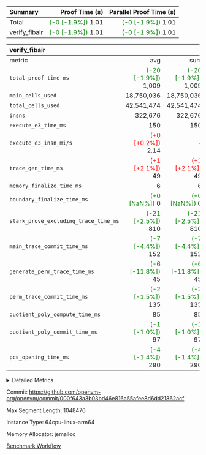 | Summary | Proof Time (s) | Parallel Proof Time (s) |
|:---|---:|---:|
| Total | <span style='color: green'>(-0 [-1.9%])</span> 1.01 | <span style='color: green'>(-0 [-1.9%])</span> 1.01 |
| verify_fibair | <span style='color: green'>(-0 [-1.9%])</span> 1.01 | <span style='color: green'>(-0 [-1.9%])</span> 1.01 |


| verify_fibair |||||
|:---|---:|---:|---:|---:|
|metric|avg|sum|max|min|
| `total_proof_time_ms ` | <span style='color: green'>(-20 [-1.9%])</span> 1,009 | <span style='color: green'>(-20 [-1.9%])</span> 1,009 | <span style='color: green'>(-20 [-1.9%])</span> 1,009 | <span style='color: green'>(-20 [-1.9%])</span> 1,009 |
| `main_cells_used     ` |  18,750,036 |  18,750,036 |  18,750,036 |  18,750,036 |
| `total_cells_used    ` |  42,541,474 |  42,541,474 |  42,541,474 |  42,541,474 |
| `insns               ` |  322,676 |  322,676 |  322,676 |  322,676 |
| `execute_e3_time_ms  ` |  150 |  150 |  150 |  150 |
| `execute_e3_insn_mi/s` | <span style='color: red'>(+0 [+0.2%])</span> 2.14 | -          | <span style='color: red'>(+0 [+0.2%])</span> 2.14 | <span style='color: red'>(+0 [+0.2%])</span> 2.14 |
| `trace_gen_time_ms   ` | <span style='color: red'>(+1 [+2.1%])</span> 49 | <span style='color: red'>(+1 [+2.1%])</span> 49 | <span style='color: red'>(+1 [+2.1%])</span> 49 | <span style='color: red'>(+1 [+2.1%])</span> 49 |
| `memory_finalize_time_ms` |  6 |  6 |  6 |  6 |
| `boundary_finalize_time_ms` | <span style='color: green'>(+0 [NaN%])</span> 0 | <span style='color: green'>(+0 [NaN%])</span> 0 | <span style='color: green'>(+0 [NaN%])</span> 0 | <span style='color: green'>(+0 [NaN%])</span> 0 |
| `stark_prove_excluding_trace_time_ms` | <span style='color: green'>(-21 [-2.5%])</span> 810 | <span style='color: green'>(-21 [-2.5%])</span> 810 | <span style='color: green'>(-21 [-2.5%])</span> 810 | <span style='color: green'>(-21 [-2.5%])</span> 810 |
| `main_trace_commit_time_ms` | <span style='color: green'>(-7 [-4.4%])</span> 152 | <span style='color: green'>(-7 [-4.4%])</span> 152 | <span style='color: green'>(-7 [-4.4%])</span> 152 | <span style='color: green'>(-7 [-4.4%])</span> 152 |
| `generate_perm_trace_time_ms` | <span style='color: green'>(-6 [-11.8%])</span> 45 | <span style='color: green'>(-6 [-11.8%])</span> 45 | <span style='color: green'>(-6 [-11.8%])</span> 45 | <span style='color: green'>(-6 [-11.8%])</span> 45 |
| `perm_trace_commit_time_ms` | <span style='color: green'>(-2 [-1.5%])</span> 135 | <span style='color: green'>(-2 [-1.5%])</span> 135 | <span style='color: green'>(-2 [-1.5%])</span> 135 | <span style='color: green'>(-2 [-1.5%])</span> 135 |
| `quotient_poly_compute_time_ms` |  85 |  85 |  85 |  85 |
| `quotient_poly_commit_time_ms` | <span style='color: green'>(-1 [-1.0%])</span> 97 | <span style='color: green'>(-1 [-1.0%])</span> 97 | <span style='color: green'>(-1 [-1.0%])</span> 97 | <span style='color: green'>(-1 [-1.0%])</span> 97 |
| `pcs_opening_time_ms ` | <span style='color: green'>(-4 [-1.4%])</span> 290 | <span style='color: green'>(-4 [-1.4%])</span> 290 | <span style='color: green'>(-4 [-1.4%])</span> 290 | <span style='color: green'>(-4 [-1.4%])</span> 290 |



<details>
<summary>Detailed Metrics</summary>

|  | verify_program_compile_ms | total_cells | stark_prove_excluding_trace_time_ms | quotient_poly_compute_time_ms | quotient_poly_commit_time_ms | perm_trace_commit_time_ms | pcs_opening_time_ms | main_trace_commit_time_ms | app proof_time_ms |
| --- | --- | --- | --- | --- | --- | --- | --- | --- |
|  | 7 | 65,536 | 35 | 1 | 6 | 0 | 20 | 7 | 2,071 | 

| air_name | rows | quotient_deg | main_cols | interactions | constraints | cells |
| --- | --- | --- | --- | --- | --- | --- |
| AccessAdapterAir<2> |  | 2 |  | 5 | 12 |  | 
| AccessAdapterAir<4> |  | 2 |  | 5 | 12 |  | 
| AccessAdapterAir<8> |  | 2 |  | 5 | 12 |  | 
| FibonacciAir | 32,768 | 1 | 2 |  | 5 | 65,536 | 
| FriReducedOpeningAir |  | 2 |  | 39 | 71 |  | 
| JalRangeCheckAir |  | 2 |  | 9 | 14 |  | 
| NativePoseidon2Air<BabyBearParameters>, 1> |  | 2 |  | 136 | 572 |  | 
| PhantomAir |  | 2 |  | 3 | 5 |  | 
| ProgramAir |  | 1 |  | 1 | 4 |  | 
| VariableRangeCheckerAir |  | 1 |  | 1 | 4 |  | 
| VmAirWrapper<AluNativeAdapterAir, FieldArithmeticCoreAir> |  | 2 |  | 15 | 27 |  | 
| VmAirWrapper<BranchNativeAdapterAir, BranchEqualCoreAir<1> |  | 2 |  | 11 | 25 |  | 
| VmAirWrapper<NativeAdapterAir<2, 0>, PublicValuesCoreAir> |  | 2 |  | 11 | 29 |  | 
| VmAirWrapper<NativeLoadStoreAdapterAir<1>, NativeLoadStoreCoreAir<1> |  | 2 |  | 15 | 20 |  | 
| VmAirWrapper<NativeLoadStoreAdapterAir<4>, NativeLoadStoreCoreAir<4> |  | 2 |  | 15 | 20 |  | 
| VmAirWrapper<NativeVectorizedAdapterAir<4>, FieldExtensionCoreAir> |  | 2 |  | 15 | 27 |  | 
| VmConnectorAir |  | 2 |  | 5 | 11 |  | 
| VolatileBoundaryAir |  | 2 |  | 7 | 19 |  | 

| group | trace_gen_time_ms | total_proof_time_ms | total_cells_used | total_cells | system_trace_gen_time_ms | stark_prove_excluding_trace_time_ms | single_trace_gen_time_ms | quotient_poly_compute_time_ms | quotient_poly_commit_time_ms | perm_trace_commit_time_ms | pcs_opening_time_ms | memory_finalize_time_ms | main_trace_commit_time_ms | main_cells_used | insns | generate_perm_trace_time_ms | fri.log_blowup | execute_e3_time_ms | execute_e3_insn_mi/s | boundary_finalize_time_ms |
| --- | --- | --- | --- | --- | --- | --- | --- | --- | --- | --- | --- | --- | --- | --- | --- | --- | --- | --- | --- | --- |
| verify_fibair | 49 | 1,009 | 42,541,474 | 62,474,410 | 49 | 810 | 2 | 85 | 97 | 135 | 290 | 6 | 152 | 18,750,036 | 322,676 | 45 | 1 | 150 | 2.14 | 0 | 

| group | air_name | rows | prep_cols | perm_cols | main_cols | cells |
| --- | --- | --- | --- | --- | --- | --- |
| verify_fibair | AccessAdapterAir<2> | 131,072 |  | 16 | 11 | 3,538,944 | 
| verify_fibair | AccessAdapterAir<4> | 65,536 |  | 16 | 13 | 1,900,544 | 
| verify_fibair | AccessAdapterAir<8> | 128 |  | 16 | 17 | 4,224 | 
| verify_fibair | FriReducedOpeningAir | 2,048 |  | 84 | 27 | 227,328 | 
| verify_fibair | JalRangeCheckAir | 32,768 |  | 28 | 12 | 1,310,720 | 
| verify_fibair | NativePoseidon2Air<BabyBearParameters>, 1> | 32,768 |  | 312 | 398 | 23,265,280 | 
| verify_fibair | PhantomAir | 16,384 |  | 12 | 6 | 294,912 | 
| verify_fibair | ProgramAir | 8,192 |  | 8 | 10 | 147,456 | 
| verify_fibair | VariableRangeCheckerAir | 262,144 | 2 | 8 | 1 | 2,359,296 | 
| verify_fibair | VmAirWrapper<AluNativeAdapterAir, FieldArithmeticCoreAir> | 262,144 |  | 36 | 29 | 17,039,360 | 
| verify_fibair | VmAirWrapper<BranchNativeAdapterAir, BranchEqualCoreAir<1> | 32,768 |  | 28 | 23 | 1,671,168 | 
| verify_fibair | VmAirWrapper<NativeLoadStoreAdapterAir<1>, NativeLoadStoreCoreAir<1> | 65,536 |  | 40 | 21 | 3,997,696 | 
| verify_fibair | VmAirWrapper<NativeLoadStoreAdapterAir<4>, NativeLoadStoreCoreAir<4> | 32,768 |  | 40 | 27 | 2,195,456 | 
| verify_fibair | VmAirWrapper<NativeVectorizedAdapterAir<4>, FieldExtensionCoreAir> | 32,768 |  | 36 | 38 | 2,424,832 | 
| verify_fibair | VmConnectorAir | 2 | 1 | 16 | 5 | 42 | 
| verify_fibair | VolatileBoundaryAir | 65,536 |  | 20 | 12 | 2,097,152 | 

| group | trace_height_constraint | weighted_sum | threshold |
| --- | --- | --- | --- |
| verify_fibair | 0 | 1,085,444 | 2,013,265,921 | 
| verify_fibair | 1 | 5,411,200 | 2,013,265,921 | 
| verify_fibair | 2 | 542,722 | 2,013,265,921 | 
| verify_fibair | 3 | 5,476,612 | 2,013,265,921 | 
| verify_fibair | 4 | 65,536 | 2,013,265,921 | 
| verify_fibair | 5 | 12,851,850 | 2,013,265,921 | 

| trace_height_constraint | threshold |
| --- | --- |
| 0 | 2,013,265,921 | 

</details>


Commit: https://github.com/openvm-org/openvm/commit/000f643a3b03bd46e816a55afee8d6dd21862acf

Max Segment Length: 1048476

Instance Type: 64cpu-linux-arm64

Memory Allocator: jemalloc

[Benchmark Workflow](https://github.com/openvm-org/openvm/actions/runs/16782500354)
